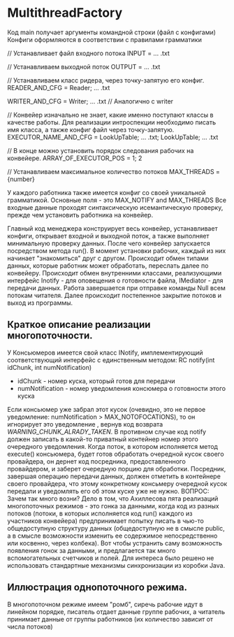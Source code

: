 # MultithreadFactory

Код main получает аргументы командной строки (файл с конфигами)
Конфиги оформляются в соответствии с правилами грамматики

// Устанавливает файл входного потока
INPUT = ... .txt 

// Устанавливаем выходной поток
OUTPUT = ... .txt 

// Устанавливаем класс ридера, через точку-запятую его конфиг.
READER_AND_CFG = Reader; ... .txt

WRITER_AND_CFG = Writer; ... .txt // Аналогично с writer

// Конвейер изначально не знает, какие именно поступают классы в качестве работы. Для реализации интроспекции
необходимо писать имя класса, а также конфиг файл через точку-запятую.
EXECUTOR_NAME_AND_CFG = LookUpTable; ... .txt; LookUpTable; ... .txt

// В конце можно установить порядок следования рабочих на конвейере.
ARRAY_OF_EXECUTOR_POS = 1; 2

// Устанавливаем максимальное количество потоков
MAX_THREADS = {number}

У каждого работника также имеется конфиг со своей уникальной грамматикой. Основные поля - это MAX_NOTIFY and MAX_THREADS Все входные данные проходят синтаксическую исемантическую проверку, прежде чем установить работника на конвейер.

Главный код менеджера конструирует весь конвейер, устанавливает конфиги, открывает входной и выходной поток, а также
выполняет минимальную проверку данных. После чего конвейер запускается посредством метода run(). 
В момент установки рабочих, каждый из них начинает "знакомиться" друг с другом. Происходит обмен типами данных, которые работник может обработать, переслать далее по конвейеру. Происходит обмен внутренними классами, реализующими интерфейс Inotify - для оповещения о готовности файла,
IMediator - для передачи данных. 
Работа завершается при отправке команды Null всем потокам читателя. Далее происходит постепенное закрытие потоков и выход из программы.

## Краткое описание реализации многопоточности.
У Консьюмеров имеется свой класс INotify, имплементирующий соответствующий интерфейс с единственным методом:
RC notify(int idChunk, int numNotification)

* idChunk - номер куска, который готов для передачи
* numNotification - номер уведомления консюмера о готовности этого куска

Если консьюмер уже забрал этот кусок (очевидно, это не первое уведомление: numNotification > MAX_NOTOFOCATIONS), то он игнорирует это уведомление , вернув код возврата _WARNING_CHUNK_ALRADY_TAKEN_.
В противном случае код  notify должен записать в какой-то приватный контейнер номер этого очередного уведомления.
Когда поток, в котором исполняется метод execute() консьюмера, будет готов обработать очередной кусок своего провайдера, он дернет код посредника, предоставленного провайдером, и заберет очередную порцию для обработки. Посредник, завершая операцию передачи данных, должен отметить в контейнере своего провайдера, что этому конкретному консьмеру очередной кусок передали и уведомлять его об этом куске уже не нужно.
ВОПРОС: Зачем так много возни? Дело в том, что Ахиллесова пята реализаций многопоточных режимов - это гонка за данными, когда код из разных потоков (потоки, в которых исполняется код run() каждого из участников конвейера) предпринимает попытку писать в чью-то общедоступную структуру данных (общедоступную не в смысле public, а в смысле возможности изменить ее содержимое непосредственно или косвенно, через колбека). Вот чтобы устранить саму возможность появления гонок за данными, и предлагается так много вспомогательных счетчиков и полей. Для интереса было решено не использовать стандартные механизмы синхронизации из коробки Java.


## Иллюстрация однопоточного режима.

В многопоточном режиме имеем "ромб", сиречь рабочие идут в линейном порядке, писатель отдает данные группе рабочих, а
читатель принимает данные от группы работников (их количество зависит от числа потоков)
